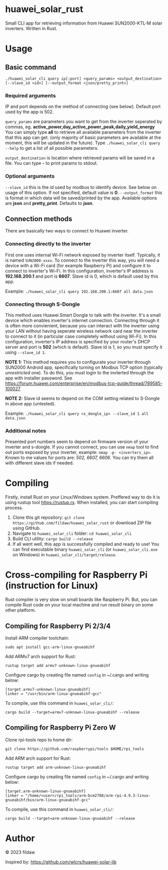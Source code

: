 # huawei_solar_rust
Small CLI app for retrieving information from Huawei SUN2000-KTL-M solar inverters. Written in Rust.

# Usage

## Basic command
```./huawei_solar_cli query ip[:port] <query_params> <output_destination> [--slave_id <id>] [--output_format <json/pretty_print>]```
### Required arguments
IP and port depends on the method of connecting (see below). Default port used by the app is 502.

`query_params` are parameters you want to get from the inverter seperated by commas, eg. **active_power,day_active_power_peak,daily_yield_energy**
You can simply type **all** to retrieve all available parameters from the inverter that this app can get. (only majority of basic parameters are available at the moment, this will be updated in the future).
Type `./huawei_solar_cli query --help` to get a list of all possible parameters.

`output_destination` is location where retrieved params will be saved in a file. You can type **-** to print params to stdout.
### Optional arguments
`--slave_id` this is the id used by modbus to identify device. See below on usage of this option. If not specified, default value is **0**.
`--output_format` this is format in which data will be saved/printed by the app. Available options are **json** and **pretty_print**. Defaults to **json**.

## Connection methods

There are basically two ways to connect to Huawei inverter.

### Connecting directly to the inverter
First one uses internal Wi-Fi network exposed by inverter itself. Typically, it is named `SUN2000-xxxx`.
To connect to the inverter this way, you will need a device with a Wi-Fi card (for example Raspberry Pi) and configure it to connect to inverter's Wi-Fi.
In this configuration, inverter's IP address is **192.168.200.1** and port is **6607**. Slave id is 0, which is default used by this app.

Example:
```./huawei_solar_cli query 192.168.200.1:6607 all data.json```

### Connecting through S-Dongle
This method uses Huawei Smart Dongle to talk with the inverter. It's a small device which enables inverter's internet connection.
Connecting through it is often more convienient, because you can interact with the inverter using your LAN without having seperate wireless network card near the inverter
to connect to it (in particular case completely without using Wi-Fi).
In this configuration, inverter's IP address is specified by your router's DHCP server and port is **502** (which is default). 
Slave id is 1, so you must specify it using `--slave_id 1`.

**NOTE 1:** This method requires you to configurate your inverter through SUN2000 Android app, specifically turning on Modbus TCP option (typically *unrestricted* one).
To do this, you must login to the invterted through the app with installer password. See https://forum.huawei.com/enterprise/en/modbus-tcp-guide/thread/789585-100027

**NOTE 2:** Slave id seems to depend on the COM setting related to S-Dongle in above app (untested).

Example:
```./huawei_solar_cli query <s_dongle_ip> --slave_id 1 all data.json```

### Additional notes
Presented port numbers seem to depend on firmware version of your inverter and s-dongle. If you cannot connect, you can use `nmap` tool to find out ports exposed by your inverter, example: `nmap -p- <inverters_ip>`.
Known to me values for ports are: *502, 6607, 6606*. You can try them all with different slave ids if needed.

# Compiling
Firstly, install Rust on your Linux/Windows system. Preffered way to do it is using rustup tool https://rustup.rs.
When installed, you can start compiling process.
1. Clone this git repository:
`git clone https://github.com/fildaw/huawei_solar_rust`
or download ZIP file using GitHub.
2. Navigate to `huawei_solar_cli` folder: `cd huawei_solar_cli`
3. Build CLI utility:
`cargo build --release`
4. If all went well, this app is successfully compiled and ready to use! 
You can find executable binary `huawei_solar_cli` (or `huawei_solar_cli.exe` on Windows) in `huawei_solar_cli/target/release`.

# Cross-compiling for Raspberry Pi (instruction for Linux)
Rust compiler is very slow on small boards like Raspberry Pi. But, you can compile Rust code on your local machine and run result binary on some other platform.

## Compiling for Raspberry Pi 2/3/4
Install ARM compiler toolchain:
```
sudo apt install gcc-arm-linux-gnueabihf
```

Add ARMv7 arch support for Rust:
```
rustup target add armv7-unknown-linux-gnueabihf
```

Configure cargo by creating file named `config` in ~/.cargo and writing below:
```
[target.armv7-unknown-linux-gnueabihf]
linker = "/usr/bin/arm-linux-gnueabihf-gcc"
```

To compile, use this command in `huawei_solar_cli/`:
```
cargo build --target=armv7-unknown-linux-gnueabihf --release
```

## Compiling for Raspberry Pi Zero W
Clone rpi-tools repo to home dir:
```
git clone https://github.com/raspberrypi/tools $HOME/rpi_tools
```

Add ARM arch support for Rust:
```
rustup target add arm-unknown-linux-gnueabihf
```

Configure cargo by creating file named `config` in ~/.cargo and writing below:
```
[target.arm-unknown-linux-gnueabihf]
linker = "/home/<user>/rpi_tools/arm-bcm2708/arm-rpi-4.9.3-linux-gnueabihf/bin/arm-linux-gnueabihf-gcc"
```

To compile, use this command in `huawei_solar_cli/`:
```
cargo build --target=arm-unknown-linux-gnueabihf --release
```

# Author
&copy; 2023 fildaw

Inspired by: https://github.com/wlcrs/huawei-solar-lib

